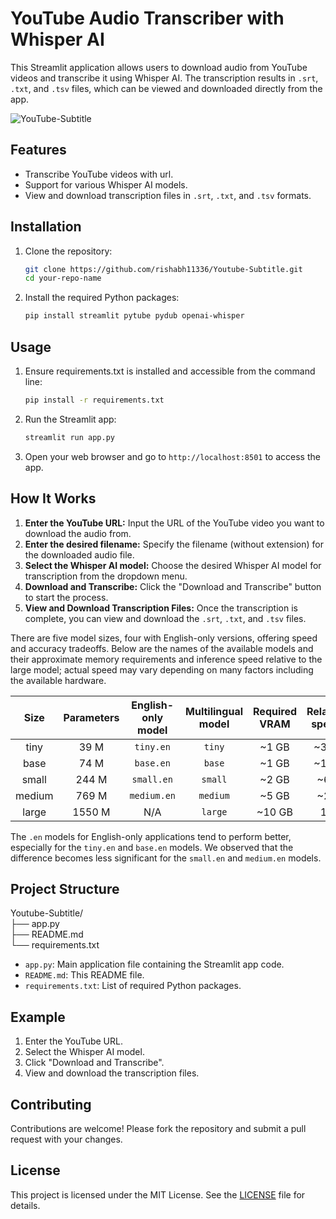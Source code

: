 # YouTube Audio Transcriber with Whisper AI

This Streamlit application allows users to download audio from YouTube videos and transcribe it using Whisper AI. The transcription results in `.srt`, `.txt`, and `.tsv` files, which can be viewed and downloaded directly from the app.

![YouTube-Subtitle](https://github.com/rishabh11336/Youtube-Subtitle/assets/67859818/119137ca-86c8-4f78-a08e-2b9e416705f3)


## Features

- Transcribe YouTube videos with url.
- Support for various Whisper AI models.
- View and download transcription files in `.srt`, `.txt`, and `.tsv` formats.

## Installation

1. Clone the repository:
    ```bash
    git clone https://github.com/rishabh11336/Youtube-Subtitle.git
    cd your-repo-name
    ```

2. Install the required Python packages:
    ```bash
    pip install streamlit pytube pydub openai-whisper
    ```

## Usage

1. Ensure requirements.txt is installed and accessible from the command line:
    ```bash
    pip install -r requirements.txt
    ```

2. Run the Streamlit app:
    ```bash
    streamlit run app.py
    ```

3. Open your web browser and go to `http://localhost:8501` to access the app.

## How It Works

1. **Enter the YouTube URL:** Input the URL of the YouTube video you want to download the audio from.
2. **Enter the desired filename:** Specify the filename (without extension) for the downloaded audio file.
3. **Select the Whisper AI model:** Choose the desired Whisper AI model for transcription from the dropdown menu.
4. **Download and Transcribe:** Click the "Download and Transcribe" button to start the process.  
5. **View and Download Transcription Files:** Once the transcription is complete, you can view and download the `.srt`, `.txt`, and `.tsv` files.

There are five model sizes, four with English-only versions, offering speed and accuracy tradeoffs. Below are the names of the available models and their approximate memory requirements and inference speed relative to the large model; actual speed may vary depending on many factors including the available hardware.

|  Size  | Parameters | English-only model | Multilingual model | Required VRAM | Relative speed |
|:------:|:----------:|:------------------:|:------------------:|:-------------:|:--------------:|
|  tiny  |    39 M    |     `tiny.en`      |       `tiny`       |     ~1 GB     |      ~32x      |
|  base  |    74 M    |     `base.en`      |       `base`       |     ~1 GB     |      ~16x      |
| small  |   244 M    |     `small.en`     |      `small`       |     ~2 GB     |      ~6x       |
| medium |   769 M    |    `medium.en`     |      `medium`      |     ~5 GB     |      ~2x       |
| large  |   1550 M   |        N/A         |      `large`       |    ~10 GB     |       1x       |

The `.en` models for English-only applications tend to perform better, especially for the `tiny.en` and `base.en` models. We observed that the difference becomes less significant for the `small.en` and `medium.en` models.  


## Project Structure

Youtube-Subtitle/  
├── app.py  
├── README.md  
└── requirements.txt  


- `app.py`: Main application file containing the Streamlit app code.
- `README.md`: This README file.
- `requirements.txt`: List of required Python packages.


## Example

1. Enter the YouTube URL.
2. Select the Whisper AI model.
3. Click "Download and Transcribe".
4. View and download the transcription files.

## Contributing

Contributions are welcome! Please fork the repository and submit a pull request with your changes.

## License

This project is licensed under the MIT License. See the [LICENSE](LICENSE) file for details.
